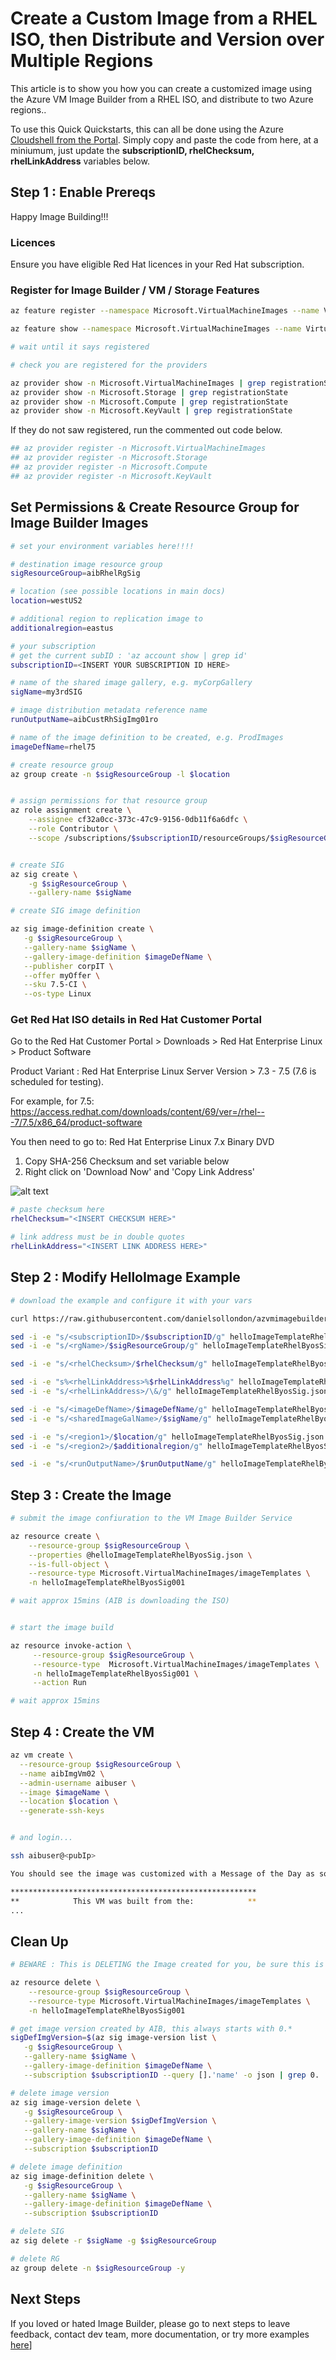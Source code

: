 # Create a Custom Image from a RHEL ISO, then Distribute and Version over Multiple Regions

This article is to show you how you can create a customized image using the Azure VM Image Builder from a RHEL ISO, and distribute to two Azure regions..

To use this Quick Quickstarts, this can all be done using the Azure [Cloudshell from the Portal](https://azure.microsoft.com/en-us/features/cloud-shell/). Simply copy and paste the code from here, at a miniumum, just update the **subscriptionID, rhelChecksum, rhelLinkAddress** variables below.

## Step 1 : Enable Prereqs

Happy Image Building!!!

### Licences
Ensure you have eligible Red Hat licences in your Red Hat subscription.

### Register for Image Builder / VM / Storage Features
```bash
az feature register --namespace Microsoft.VirtualMachineImages --name VirtualMachineTemplatePreview

az feature show --namespace Microsoft.VirtualMachineImages --name VirtualMachineTemplatePreview | grep state

# wait until it says registered

# check you are registered for the providers

az provider show -n Microsoft.VirtualMachineImages | grep registrationState
az provider show -n Microsoft.Storage | grep registrationState
az provider show -n Microsoft.Compute | grep registrationState
az provider show -n Microsoft.KeyVault | grep registrationState
```

If they do not saw registered, run the commented out code below.
```bash
## az provider register -n Microsoft.VirtualMachineImages
## az provider register -n Microsoft.Storage
## az provider register -n Microsoft.Compute
## az provider register -n Microsoft.KeyVault

```

## Set Permissions & Create Resource Group for Image Builder Images

```bash
# set your environment variables here!!!!

# destination image resource group
sigResourceGroup=aibRhelRgSig

# location (see possible locations in main docs)
location=westUS2

# additional region to replication image to
additionalregion=eastus

# your subscription
# get the current subID : 'az account show | grep id'
subscriptionID=<INSERT YOUR SUBSCRIPTION ID HERE>

# name of the shared image gallery, e.g. myCorpGallery
sigName=my3rdSIG

# image distribution metadata reference name
runOutputName=aibCustRhSigImg01ro

# name of the image definition to be created, e.g. ProdImages
imageDefName=rhel75

# create resource group
az group create -n $sigResourceGroup -l $location


# assign permissions for that resource group
az role assignment create \
    --assignee cf32a0cc-373c-47c9-9156-0db11f6a6dfc \
    --role Contributor \
    --scope /subscriptions/$subscriptionID/resourceGroups/$sigResourceGroup


# create SIG
az sig create \
    -g $sigResourceGroup \
    --gallery-name $sigName

# create SIG image definition

az sig image-definition create \
   -g $sigResourceGroup \
   --gallery-name $sigName \
   --gallery-image-definition $imageDefName \
   --publisher corpIT \
   --offer myOffer \
   --sku 7.5-CI \
   --os-type Linux

```
### Get Red Hat ISO details in Red Hat Customer Portal

Go to the Red Hat Customer Portal > Downloads > Red Hat Enterprise Linux > Product Software

Product Variant : Red Hat Enterprise Linux Server
Version > 7.3 - 7.5 (7.6 is scheduled for testing).

For example, for 7.5:
https://access.redhat.com/downloads/content/69/ver=/rhel---7/7.5/x86_64/product-software

You then need to go to:
Red Hat Enterprise Linux 7.x Binary DVD

1. Copy SHA-256 Checksum and set variable below
2. Right click on 'Download Now' and 'Copy Link Address'

![alt text](./rhcustomerportalpic1.png "ISO Steps")

```bash
# paste checksum here
rhelChecksum="<INSERT CHECKSUM HERE>"

# link address must be in double quotes
rhelLinkAddress="<INSERT LINK ADDRESS HERE>"

```

## Step 2 : Modify HelloImage Example

```bash
# download the example and configure it with your vars

curl https://raw.githubusercontent.com/danielsollondon/azvmimagebuilder/master/quickquickstarts/3_Creating_a_Custom_Image_using_Red_Hat_Subscription_Licences_SIG/helloImageTemplateRhelByosSig.json -o helloImageTemplateRhelByosSig.json

sed -i -e "s/<subscriptionID>/$subscriptionID/g" helloImageTemplateRhelByosSig.json
sed -i -e "s/<rgName>/$sigResourceGroup/g" helloImageTemplateRhelByosSig.json

sed -i -e "s/<rhelChecksum>/$rhelChecksum/g" helloImageTemplateRhelByosSig.json

sed -i -e "s%<rhelLinkAddress>%$rhelLinkAddress%g" helloImageTemplateRhelByosSig.json
sed -i -e "s/<rhelLinkAddress>/\&/g" helloImageTemplateRhelByosSig.json

sed -i -e "s/<imageDefName>/$imageDefName/g" helloImageTemplateRhelByosSig.json
sed -i -e "s/<sharedImageGalName>/$sigName/g" helloImageTemplateRhelByosSig.json

sed -i -e "s/<region1>/$location/g" helloImageTemplateRhelByosSig.json
sed -i -e "s/<region2>/$additionalregion/g" helloImageTemplateRhelByosSig.json

sed -i -e "s/<runOutputName>/$runOutputName/g" helloImageTemplateRhelByosSig.json
```

## Step 3 : Create the Image

```bash
# submit the image confiuration to the VM Image Builder Service

az resource create \
    --resource-group $sigResourceGroup \
    --properties @helloImageTemplateRhelByosSig.json \
    --is-full-object \
    --resource-type Microsoft.VirtualMachineImages/imageTemplates \
    -n helloImageTemplateRhelByosSig001

# wait approx 15mins (AIB is downloading the ISO)


# start the image build

az resource invoke-action \
     --resource-group $sigResourceGroup \
     --resource-type  Microsoft.VirtualMachineImages/imageTemplates \
     -n helloImageTemplateRhelByosSig001 \
     --action Run 

# wait approx 15mins
```

## Step 4 : Create the VM

```bash
az vm create \
  --resource-group $sigResourceGroup \
  --name aibImgVm02 \
  --admin-username aibuser \
  --image $imageName \
  --location $location \
  --generate-ssh-keys


# and login...

ssh aibuser@<pubIp>

You should see the image was customized with a Message of the Day as soon as your SSH connection is established!

*******************************************************
**            This VM was built from the:            **
...

```

## Clean Up

```bash
# BEWARE : This is DELETING the Image created for you, be sure this is what you want!!!

az resource delete \
    --resource-group $sigResourceGroup \
    --resource-type Microsoft.VirtualMachineImages/imageTemplates \
    -n helloImageTemplateRhelByosSig001

# get image version created by AIB, this always starts with 0.*
sigDefImgVersion=$(az sig image-version list \
   -g $sigResourceGroup \
   --gallery-name $sigName \
   --gallery-image-definition $imageDefName \
   --subscription $subscriptionID --query [].'name' -o json | grep 0. | tr -d '"')

# delete image version
az sig image-version delete \
   -g $sigResourceGroup \
   --gallery-image-version $sigDefImgVersion \
   --gallery-name $sigName \
   --gallery-image-definition $imageDefName \
   --subscription $subscriptionID

# delete image definition
az sig image-definition delete \
   -g $sigResourceGroup \
   --gallery-name $sigName \
   --gallery-image-definition $imageDefName \
   --subscription $subscriptionID

# delete SIG
az sig delete -r $sigName -g $sigResourceGroup

# delete RG
az group delete -n $sigResourceGroup -y
```

## Next Steps
If you loved or hated Image Builder, please go to next steps to leave feedback, contact dev team, more documentation, or try more examples [here](../quickquickstarts/nextSteps.md)]

